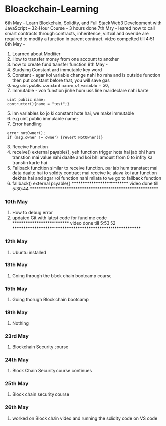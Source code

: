 # Bloackchain-Learning
6th May - Learn Blockchain, Solidity, and Full Stack Web3 Development with JavaScript – 32-Hour Course - 3 hours done
7th May - leared how to call smart contracts through contracts, inheritence, virtual and overide are required to modify a function in parent contract. video compelted till 4:51
8th May - 
1. Learned about Modifier 
2. How to transfer money from one account to another
3. how to create fund transfer function
9th May - 
1. Studying Constant and immutable key word
  1. Constant - agar koi variable change nahi ho raha and is outside function then put constant before that, you will save gas
  2. e.g uint public constant name_of_variable = 50;
  1. Immutable - voh function jinhe hum uss line mai declare nahi karte 
  ``` solidity
   uint public name;
   contructor(){name = "test";}
   ```
  
  5. inn variables ko jo ki constant hote hai, we make immutable
  6. e.g uint public immutable name;
2. Error handling 

  ``` solidity
   error notOwner();
   if (msg.owner != owner) {revert NotOwner()}
  ```
3. Receive Function
  1. receive() external payable{}, yeh function trigger hota hai jab bhi hum transtion mai value nahi daalte and koi bhi amount from 0 to infity ka transtin karte hai
4. Fallback funcition similar to receive function, par jab hum transtact mai data daalte hai to solidty contract mai receive ke alava koi aur function dekhta hai and agar koi function nahi milata to we go to fallback function
  1. fallback() external payable{} 
 ************************** video done till 5:30:44 ***********************************************************
 
 ### 10th May
 1. How to debug error
 2. updated Git with latest code for fund me code
 ************************** video done till 5:53:52 ***********************************************************

### 12th May
1. Ubuntu installed 

### 13th May
1. Going through the block chain bootcamp course

### 15th May
1. Going thorugh Block chain bootcamp

### 18th May
1. Nothing
### 23rd May
1. Blockchain Security course
### 24th May
1. Block Chain Security course continues
### 25th May
1. Block chain security course
### 26th May
1. worked on Block chain video and running the solidity code on VS code

